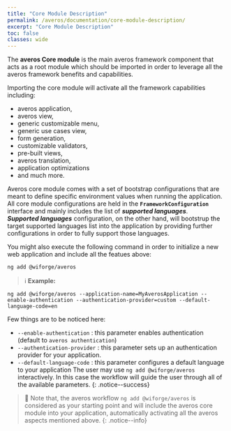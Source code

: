 ```yaml
---
title: "Core Module Description"
permalink: /averos/documentation/core-module-description/
excerpt: "Core Module Description"
toc: false
classes: wide
---
```


The **averos Core module** is the main averos framework component that acts as a root module which should be imported in order to leverage all the averos framework benefits and capabilities.<br/>

Importing the core module will activate all the framework capabilities including:
- averos application, 
- averos view, 
- generic customizable menu, 
- generic use cases view, 
- form generation, 
- customizable validators, 
- pre-built views, 
- averos translation, 
- application optimizations 
- and much more.<br/>

Averos core module comes with a set of bootstrap configurations that are meant to define specific environment values when running the application. <br/>
All core module configurations are held in the **`FrameworkConfiguration`** interface and mainly includes the list of _**supported languages**_.<br/>
_**Supported languages**_ configuration, on the other hand, will bootstrup the target supported languages list into the application by providing further configurations in order to fully support those languages.<br/>

You might also execute the following command in order to initialize a new web application and include all the featues above:

```bash
ng add @wiforge/averos
```

>ℹ️ **Example:**
```shell
ng add @wiforge/averos --application-name=MyAverosApplication --enable-authentication --authentication-provider=custom --default-language-code=en
```
Few things are to be noticed here: 
-   `--enable-authentication` : this parameter enables authentication (default to `averos authentication`)
-   `--authentication-provider` : this parameter sets up an authentication provider for your application.
-   `--default-language-code` : this parameter configures a default language to your application
The user may use `ng add @wiforge/averos` interactively. In this case the workflow will guide the user through all of the available parameters.
{: .notice--success}

>🔖 Note that, the averos workflow  `ng add @wiforge/averos` is considered as your starting point and will include the averos core module into your application, automatically activating all the averos aspects mentioned above.
{: .notice--info}

